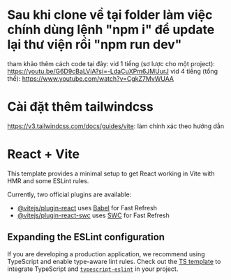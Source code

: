 # Sau khi clone về tại folder làm việc chính dùng lệnh "npm i" để update lại thư viện rồi "npm run dev"
tham khảo thêm cách code tại đây: vid 1 tiếng (sơ lược cho một project): https://youtu.be/G6D9cBaLViA?si=-LdaCuXPm6JMUurJ
vid 4 tiếng (tổng thể): https://www.youtube.com/watch?v=CgkZ7MvWUAA 

# Cài đặt thêm tailwindcss
https://v3.tailwindcss.com/docs/guides/vite: làm chính xác theo hướng dẫn

# React + Vite

This template provides a minimal setup to get React working in Vite with HMR and some ESLint rules.

Currently, two official plugins are available:

- [@vitejs/plugin-react](https://github.com/vitejs/vite-plugin-react/blob/main/packages/plugin-react/README.md) uses [Babel](https://babeljs.io/) for Fast Refresh
- [@vitejs/plugin-react-swc](https://github.com/vitejs/vite-plugin-react-swc) uses [SWC](https://swc.rs/) for Fast Refresh

## Expanding the ESLint configuration

If you are developing a production application, we recommend using TypeScript and enable type-aware lint rules. Check out the [TS template](https://github.com/vitejs/vite/tree/main/packages/create-vite/template-react-ts) to integrate TypeScript and [`typescript-eslint`](https://typescript-eslint.io) in your project.
